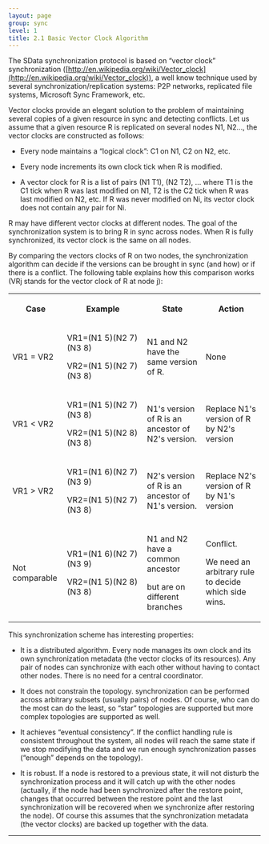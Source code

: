 ```yaml
---
layout: page
group: sync
level: 1
title: 2.1 Basic Vector Clock Algorithm
---
```


The SData synchronization protocol is based on “vector clock” synchronization
([http://en.wikipedia.org/wiki/Vector_clock](http://en.wikipedia.org/wiki/Vector_clock)),
a well know technique used by several synchronization/replication systems: P2P
networks, replicated file systems, Microsoft Sync Framework, etc.

Vector clocks provide an elegant solution to the problem of maintaining
several copies of a given resource in sync and detecting conflicts. Let us
assume that a given resource&nbsp;R is replicated on several nodes N1, N2..., the
vector clocks are constructed as follows:

*   Every node maintains a “logical clock”: C1 on N1, C2 on N2, etc.

*   Every node increments its own clock tick when&nbsp;R is modified.

*   A vector clock for&nbsp;R is a list of pairs (N1 T1), (N2 T2), ... where T1 is the
C1 tick when&nbsp;R was last modified on N1, T2 is the C2 tick when&nbsp;R was last
modified on N2, etc. If&nbsp;R was never modified on Ni, its vector clock does not
contain any pair for Ni.

R&nbsp;may have different vector clocks at different nodes. The goal of the
synchronization system is to bring&nbsp;R in sync across nodes. When&nbsp;R is fully
synchronized, its vector clock is the same on all nodes.

By comparing the vectors clocks of&nbsp;R on two nodes, the synchronization
algorithm can decide if the versions can be brought in sync (and how) or if
there is a conflict. The following table explains how this comparison works (VRj
stands for the vector clock of&nbsp;R at node j):

<table class="content" column-widths=";160">
<colgroup><col>
<col width="160">
<col>
<col>
</colgroup><tbody>

<tr>

<th>

Case

</th>
<th>

Example

</th>
<th>

State

</th>
<th>

Action

</th>

</tr>

<tr>

<td>

VR1 = VR2

</td>
<td>

VR1=(N1 5)(N2 7)(N3 8)

VR2=(N1 5)(N2 7)(N3 8)

</td>
<td>

N1 and N2 have the same version of R.

</td>
<td>

None

</td>

</tr>

<tr>

<td>

VR1 &lt; VR2

</td>
<td>

VR1=(N1 5)(N2 7)(N3 8)

VR2=(N1 5)(N2 8)(N3 8)

</td>
<td>

N1's version of&nbsp;R is an ancestor of N2's version.

</td>
<td>

Replace N1's version of&nbsp;R by N2's version

</td>

</tr>

<tr>

<td>

VR1 &gt; VR2

</td>
<td>

VR1=(N1 6)(N2 7)(N3 9)

VR2=(N1 5)(N2 7)(N3 8)

</td>
<td>

N2's version of&nbsp;R is an ancestor of N1's version.

</td>
<td>

Replace N2's version of&nbsp;R by N1's version

</td>

</tr>

<tr>

<td>

Not comparable

</td>
<td>

VR1=(N1 6)(N2 7)(N3 9)

VR2=(N1 5)(N2 8)(N3 8)

</td>
<td>

N1 and N2 have a common ancestor&nbsp;

but are on different branches

</td>
<td>

Conflict.&nbsp;

We need an arbitrary rule to decide which side wins.

</td>

</tr>

</tbody>
</table>

This synchronization scheme has interesting properties:

*   It is a distributed algorithm. Every node manages its own clock and its own
synchronization metadata (the vector clocks of its resources). Any pair of nodes
can synchronize with each other without having to contact other nodes. There is
no need for a central coordinator.

*   It does not constrain the topology. synchronization can be performed across
arbitrary subsets (usually pairs) of nodes. Of course, who can do the most can
do the least, so “star” topologies are supported but more complex topologies are
supported as well.

*   It achieves “eventual consistency”. If the conflict handling rule is
consistent throughout the system, all nodes will reach the same state if we stop
modifying the data and we run enough synchronization passes (“enough” depends on
the topology).

*   It is robust. If a node is restored to a previous state, it will not disturb
the synchronization process and it will catch up with the other nodes (actually,
if the node had been synchronized after the restore point, changes that occurred
between the restore point and the last synchronization will be recovered when we
synchronize after restoring the node). Of course this assumes that the
synchronization metadata (the vector clocks) are backed up together with the
data.

* * *